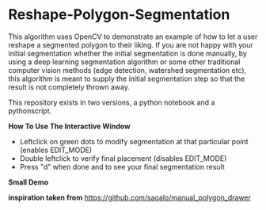 # Reshape-Polygon-Segmentation
This algorithm uses OpenCV to demonstrate an example of how to let a user reshape a segmented polygon to their liking. If you are not happy with your initial segmentation whether the initial segmentation is done manually, by using a deep learning segmentation algorithm or some other traditional computer vision methods (edge detection, watershed segmentation etc), this algorithm is meant to supply the initial segmentation step so that the result is not completely thrown away.

This repository exists in two versions, a python notebook and a pythonscript. 

**How To Use The Interactive Window**
- Leftclick on green dots to modify segmentation at that particular point (enables EDIT_MODE)
- Double leftclick to verify final placement (disables EDIT_MODE)
- Press "d" when done and to see your final segmentation result

**Small Demo**


**inspiration taken from** https://github.com/saoalo/manual_polygon_drawer
